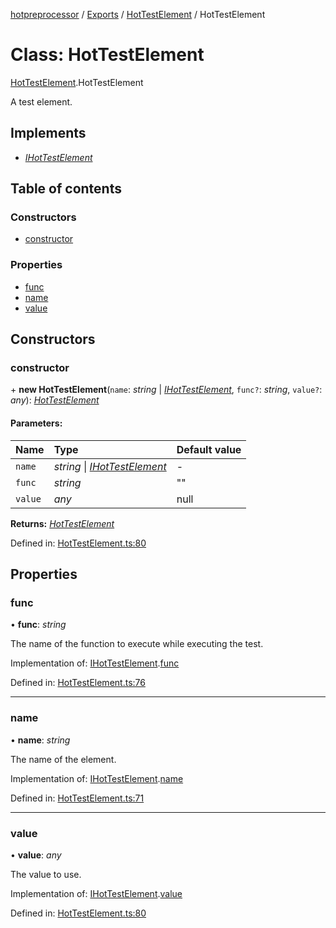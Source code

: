 [hotpreprocessor](../README.md) / [Exports](../modules.md) / [HotTestElement](../modules/hottestelement.md) / HotTestElement

# Class: HotTestElement

[HotTestElement](../modules/hottestelement.md).HotTestElement

A test element.

## Implements

* [*IHotTestElement*](../interfaces/hottestelement.ihottestelement.md)

## Table of contents

### Constructors

- [constructor](hottestelement.hottestelement-1.md#constructor)

### Properties

- [func](hottestelement.hottestelement-1.md#func)
- [name](hottestelement.hottestelement-1.md#name)
- [value](hottestelement.hottestelement-1.md#value)

## Constructors

### constructor

\+ **new HotTestElement**(`name`: *string* \| [*IHotTestElement*](../interfaces/hottestelement.ihottestelement.md), `func?`: *string*, `value?`: *any*): [*HotTestElement*](hottestelement.hottestelement-1.md)

#### Parameters:

Name | Type | Default value |
:------ | :------ | :------ |
`name` | *string* \| [*IHotTestElement*](../interfaces/hottestelement.ihottestelement.md) | - |
`func` | *string* | "" |
`value` | *any* | null |

**Returns:** [*HotTestElement*](hottestelement.hottestelement-1.md)

Defined in: [HotTestElement.ts:80](https://github.com/OurFreeLight/HotPreprocessor/blob/3f45061/src/HotTestElement.ts#L80)

## Properties

### func

• **func**: *string*

The name of the function to execute
while executing the test.

Implementation of: [IHotTestElement](../interfaces/hottestelement.ihottestelement.md).[func](../interfaces/hottestelement.ihottestelement.md#func)

Defined in: [HotTestElement.ts:76](https://github.com/OurFreeLight/HotPreprocessor/blob/3f45061/src/HotTestElement.ts#L76)

___

### name

• **name**: *string*

The name of the element.

Implementation of: [IHotTestElement](../interfaces/hottestelement.ihottestelement.md).[name](../interfaces/hottestelement.ihottestelement.md#name)

Defined in: [HotTestElement.ts:71](https://github.com/OurFreeLight/HotPreprocessor/blob/3f45061/src/HotTestElement.ts#L71)

___

### value

• **value**: *any*

The value to use.

Implementation of: [IHotTestElement](../interfaces/hottestelement.ihottestelement.md).[value](../interfaces/hottestelement.ihottestelement.md#value)

Defined in: [HotTestElement.ts:80](https://github.com/OurFreeLight/HotPreprocessor/blob/3f45061/src/HotTestElement.ts#L80)
